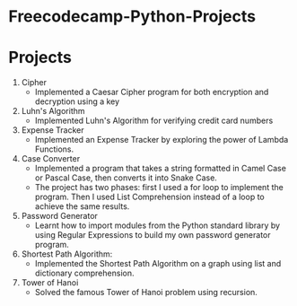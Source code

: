 # Freecodecamp-Python-Projects

# Projects

1. Cipher
   - Implemented a Caesar Cipher program for both encryption and decryption using a key
2. Luhn's Algorithm
   - Implemented Luhn's Algorithm for verifying credit card numbers
3. Expense Tracker
   - Implemented an Expense Tracker by exploring the power of Lambda Functions.
4. Case Converter
   - Implemented a program that takes a string formatted in Camel Case or Pascal Case, then converts it into Snake Case.
   - The project has two phases: first I used a for loop to implement
     the program. Then I used List Comprehension instead of a loop to
     achieve the same results.
5. Password Generator
   - Learnt how to import modules from the Python standard library by using Regular Expressions to build my own password generator program.
6. Shortest Path Algorithm:
   - Implemented the Shortest Path Algorithm on a graph using list and dictionary comprehension.
7. Tower of Hanoi
   - Solved the famous Tower of Hanoi problem using recursion.
